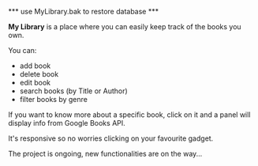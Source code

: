*** use MyLibrary.bak to restore database ***

<b>My Library</b> is a place where you can easily keep track of the books you own.

You can:
  - add book
  - delete book
  - edit book
  - search books (by Title or Author)
  - filter books by genre
  
If you want to know more about a specific book, click on it and a panel will display info from Google Books API.

It's responsive so no worries clicking on your favourite gadget.

The project is ongoing, new functionalities are on the way...
